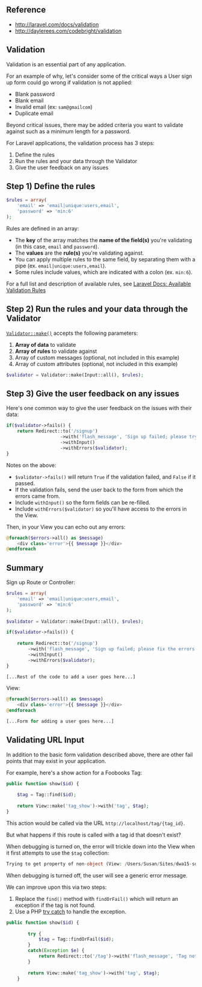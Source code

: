 ## Reference

+ <http://laravel.com/docs/validation>
+ <http://daylerees.com/codebright/validation>

## Validation

Validation is an essential part of any application.

For an example of why, let's consider some of the critical ways a User sign up form could go wrong if validation is not applied:

+ Blank password
+ Blank email
+ Invalid email (ex: `sam@gmailcom`)
+ Duplicate email

Beyond critical issues, there may be added criteria you want to validate against such as a minimum length for a password.

For Laravel applications, the validation process has 3 steps:

1. Define the rules
2. Run the rules and your data through the Validator
3. Give the user feedback on any issues


## Step 1) Define the rules

```php
$rules = array(
	'email' => 'email|unique:users,email',
	'password' => 'min:6'	
);	
```

Rules are defined in an array:

+ The **key** of the array matches the **name of the field(s)** you're validating (in this case, `email` and `password`).
+ The **values** are the **rule(s)** you're validating against.
+ You can apply multiple rules to the same field, by separating them with a pipe (ex. `email|unique:users,email`). 
+ Some rules include values, which are indicated with a colon (ex. `min:6`).

For a full list and description of available rules, see [Laravel Docs: Available Validation Rules](http://laravel.com/docs/validation#available-validation-rules)


## Step 2) Run the rules and your data through the Validator

[`Validator::make()`](http://devdocs.io/laravel/api/4.2/illuminate/validation/validator#method___construct) accepts the following parameters:

1. **Array of data** to validate
2. **Array of rules** to validate against
3. Array of custom messages (optional, not included in this example)
4. Array of custom attributes (optional, not included in this example)

```php
$validator = Validator::make(Input::all(), $rules);
```

## Step 3) Give the user feedback on any issues

Here's one common way to give the user feedback on the issues with their data:

```php
if($validator->fails() {
	return Redirect::to('/signup')
					->with('flash_message', 'Sign up failed; please try again.')
					->withInput()
					->withErrors($validator);
}
```

Notes on the above:

+ `$validator->fails()` will return `True` if the validation failed, and `False` if it passed. 
+ If the validation fails, send the user back to the form from which the errors came from.
+ Include `withInput()` so the form fields can be re-filled.
+ Include `withErrors($validator)` so you'll have access to the errors in the View.

Then, in your View you can echo out any errors:

```php
@foreach($errors->all() as $message) 
	<div class='error'>{{ $message }}</div>
@endforeach
```


## Summary

Sign up Route or Controller:

```php
$rules = array(
	'email' => 'email|unique:users,email',
	'password' => 'min:6'	
);			
			
$validator = Validator::make(Input::all(), $rules);

if($validator->fails()) {
	
	return Redirect::to('/signup')
		->with('flash_message', 'Sign up failed; please fix the errors listed below.')
		->withInput()
		->withErrors($validator);
}

[...Rest of the code to add a user goes here...]
```


View:
```php
@foreach($errors->all() as $message) 
	<div class='error'>{{ $message }}</div>
@endforeach

[...Form for adding a user goes here...]
```



## Validating URL Input
In addition to the basic form validation described above, there are other fail points that may exist in your application.

For example, here's a show action for a Foobooks Tag:

```php
public function show($id) {
	
	$tag = Tag::find($id);
		
	return View::make('tag_show')->with('tag', $tag);
}
```

This action would be called via the URL `http://localhost/tag/{tag_id}`.

But what happens if this route is called with a tag id that doesn't exist?

When debugging is turned on, the error will trickle down into the View when it first attempts to use the `$tag` collection:

```php
Trying to get property of non-object (View: /Users/Susan/Sites/dwa15-summer2014/foobooks/app/views/tag_show.blade.php)
```

When debugging is turned off, the user will see a generic error message.

We can improve upon this via two steps:

1. Replace the `find()` method with `findOrFail()` which will return an exception if the tag is not found.
2. Use a PHP [try catch](http://php.net/manual/en/language.exceptions.php) to handle the exception.

```php
public function show($id) {
	
		try {
			$tag = Tag::findOrFail($id);
		}
		catch(Exception $e) {
			return Redirect::to('/tag')->with('flash_message', 'Tag not found');
		}
							
		return View::make('tag_show')->with('tag', $tag);
	}
```

